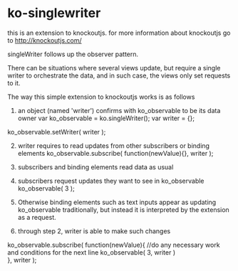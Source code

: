 ko-singlewriter
===============

this is an extension to knockoutjs. for more information about knockoutjs go to http://knockoutjs.com/

singleWriter follows up the observer pattern.
 
There can be situations where several views update, but require a single writer to 
orchestrate the data, and in such case, the views only set requests to it. 

The way this simple extension to knockoutjs works is as follows
 
 1. an object (named 'writer') confirms with ko_observable to be its data owner
 var ko_observable = ko.singleWriter();
 var writer = {};
 
 ko_observable.setWriter( writer );
 
 2. writer requires to read updates from other subscribers or binding elements
 ko_observable.subscribe( function(newValue){}, writer );
 
 3. subscribers and binding elements read data as usual
 
 4. subscribers request updates they want to see in ko_observable
 ko_observable( 3 );
 
  5. Otherwise binding elements such as text inputs appear as updating ko_observable traditionally, 
  but instead it is interpreted by the extension as a request.
 
  6. through step 2, writer is able to make such changes
   
ko_observable.subscribe( function(newValue){
 	  //do any necessary work and conditions for the next line
                   ko_observable( 3, writer )  	
  }, writer ); 

